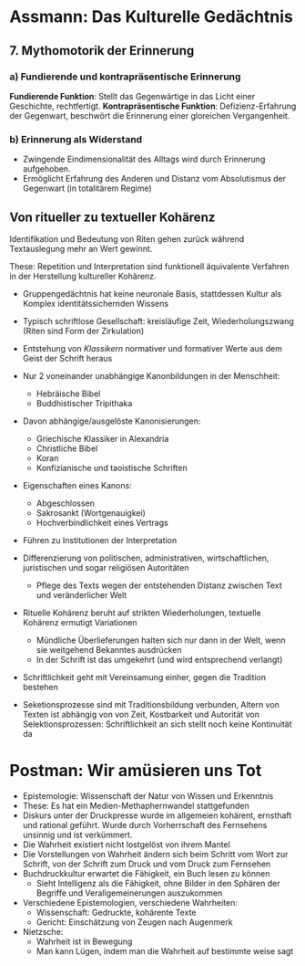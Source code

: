 # Assmann: Das Kulturelle Gedächtnis
## 7. Mythomotorik der Erinnerung
### a) Fundierende und kontrapräsentische Erinnerung
**Fundierende Funktion**: Stellt das Gegenwärtige in das Licht einer Geschichte, rechtfertigt.
**Kontrapräsentische Funktion**: Defizienz-Erfahrung der Gegenwart, beschwört die Erinnerung einer gloreichen Vergangenheit.

### b) Erinnerung als Widerstand
* Zwingende Eindimensionalität des Alltags wird durch Erinnerung aufgehoben.
* Ermöglicht Erfahrung des Anderen und Distanz vom Absolutismus der Gegenwart (in totalitärem Regime)

## Von ritueller zu textueller Kohärenz
Identifikation und Bedeutung von Riten gehen zurück während Textauslegung mehr an Wert gewinnt.

These: Repetition und Interpretation sind funktionell äquivalente Verfahren in der Herstellung kultureller Kohärenz.

* Gruppengedächtnis hat keine neuronale Basis, stattdessen Kultur als Komplex identitätssichernden Wissens
* Typisch schriftlose Gesellschaft: kreisläufige Zeit, Wiederholungszwang (Riten sind Form der Zirkulation)
* Entstehung von *Klassikern* normativer und formativer Werte aus dem Geist der Schrift heraus

* Nur 2 voneinander unabhängige Kanonbildungen in der Menschheit:
	* Hebräische Bibel
	* Buddhistischer Tripithaka
* Davon abhängige/ausgelöste Kanonisierungen:
	* Griechische Klassiker in Alexandria
	* Christliche Bibel
	* Koran
	* Konfizianische und taoistische Schriften
* Eigenschaften eines Kanons:
	* Abgeschlossen
	* Sakrosankt (Wortgenauigkei)
	* Hochverbindlichkeit eines Vertrags
* Führen zu Institutionen der Interpretation
* Differenzierung von politischen, administrativen, wirtschaftlichen, juristischen und sogar religiösen Autoritäten
	* Pflege des Texts wegen der entstehenden Distanz zwischen Text und veränderlicher Welt

* Rituelle Kohärenz beruht auf strikten Wiederholungen, textuelle Kohärenz ermutigt Variationen
	* Mündliche Überlieferungen halten sich nur dann in der Welt, wenn sie weitgehend Bekanntes ausdrücken
	* In der Schrift ist das umgekehrt (und wird entsprechend verlangt)
* Schriftlichkeit geht mit Vereinsamung einher, gegen die Tradition bestehen
* Seketionsprozesse sind mit Traditionsbildung verbunden, Altern von Texten ist abhängig von von Zeit, Kostbarkeit und Autorität von Selektionsprozessen: Schriftlichkeit an sich stellt noch keine Kontinuität da

# Postman: Wir amüsieren uns Tot
* Epistemologie: Wissenschaft der Natur von Wissen und Erkenntnis
* These: Es hat ein Medien-Methaphernwandel stattgefunden
* Diskurs unter der Druckpresse wurde im allgemeien kohärent, ernsthaft und rational geführt. Wurde durch Vorherrschaft des Fernsehens unsinnig und ist verkümmert.
* Die Wahrheit existiert nicht lostgelöst von ihrem Mantel
* Die Vorstellungen von Wahrheit ändern sich beim Schritt vom Wort zur Schrift, von der Schrift zum Druck und vom Druck zum Fernsehen
* Buchdruckkultur erwartet die Fähigkeit, ein Buch lesen zu können
	* Sieht Intelligenz als die Fähigkeit, ohne Bilder in den Sphären der Begriffe und Verallgemeinerungen auszukommen
* Verschiedene Epistemologien, verschiedene Wahrheiten:
	* Wissenschaft: Gedruckte, kohärente Texte
	* Gericht: Einschätzung von Zeugen nach Augenmerk
* Nietzsche:
	* Wahrheit ist in Bewegung
	* Man kann Lügen, indem man die Wahrheit auf bestimmte weise sagt
